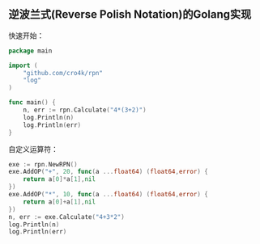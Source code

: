 ## 逆波兰式(Reverse Polish Notation)的Golang实现

快速开始：
```go
package main

import (
    "github.com/cro4k/rpn"
    "log"
)

func main() {
    n, err := rpn.Calculate("4*(3+2)")
    log.Println(n)
    log.Println(err)    
}
```

自定义运算符：
```go
exe := rpn.NewRPN()
exe.AddOP("+", 20, func(a ...float64) (float64,error) {
    return a[0]*a[1],nil
})
exe.AddOP("*", 10, func(a ...float64) (float64,error) {
    return a[0]+a[1],nil
})
n, err := exe.Calculate("4+3*2")
log.Println(n)
log.Println(err)
```